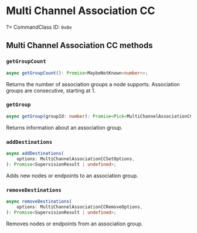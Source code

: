 # Multi Channel Association CC

?> CommandClass ID: `0x8e`

## Multi Channel Association CC methods

### `getGroupCount`

```ts
async getGroupCount(): Promise<MaybeNotKnown<number>>;
```

Returns the number of association groups a node supports.
Association groups are consecutive, starting at 1.

### `getGroup`

```ts
async getGroup(groupId: number): Promise<Pick<MultiChannelAssociationCCReport, "maxNodes" | "nodeIds" | "endpoints"> | undefined>;
```

Returns information about an association group.

### `addDestinations`

```ts
async addDestinations(
	options: MultiChannelAssociationCCSetOptions,
): Promise<SupervisionResult | undefined>;
```

Adds new nodes or endpoints to an association group.

### `removeDestinations`

```ts
async removeDestinations(
	options: MultiChannelAssociationCCRemoveOptions,
): Promise<SupervisionResult | undefined>;
```

Removes nodes or endpoints from an association group.
